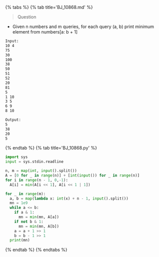 {% tabs %}
{% tab title='BJ_10868.md' %}

> Question

* Given n numbers and m queries, for each query (a, b) print minimum element from numbers[a: b + 1]

```txt
Input:
10 4
75
30
100
38
50
51
52
20
81
5
1 10
3 5
6 9
8 10

Output:
5
38
20
5
```

{% endtab %}
{% tab title='BJ_10868.py' %}

```py
import sys
input = sys.stdin.readline

n, m = map(int, input().split())
A = [0 for _ in range(n)] + [int(input()) for _ in range(n)]
for i in range(n - 1, 0,-1):
  A[i] = min(A[i << 1], A[i << 1 | 1])

for _ in range(m):
  a, b = map(lambda x: int(x) + n - 1, input().split())
  mn = 1e9
  while a <= b:
    if a & 1:
      mn = min(mn, A[a])
    if not b & 1:
      mn = min(mn, A[b])
    a = a + 1 >> 1
    b = b - 1 >> 1
  print(mn)
```

{% endtab %}
{% endtabs %}

